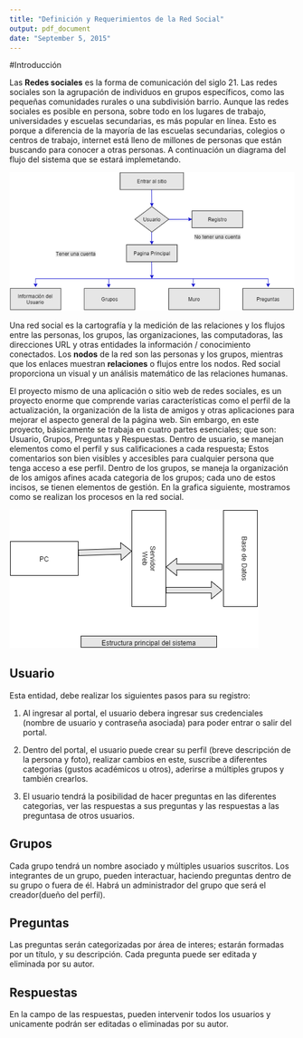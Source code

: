 ```yaml
---
title: "Definición y Requerimientos de la Red Social"
output: pdf_document
date: "September 5, 2015"
---
```


#Introducción

Las **Redes sociales** es la forma de comunicación del siglo 21. Las redes sociales son la agrupación de individuos en grupos específicos, como las pequeñas comunidades rurales o una subdivisión barrio. Aunque las redes sociales es posible en persona, sobre todo en los lugares de trabajo, universidades y escuelas secundarias, es más popular en línea. Esto es porque a diferencia de la mayoría de las escuelas secundarias, colegios o centros de trabajo, internet está lleno de millones de personas que están buscando para conocer a otras personas. A continuación un diagrama del flujo del sistema que se estará implemetando.

![alt text](img1.png)

Una red social es la cartografía y la medición de las relaciones y los flujos entre las personas, los grupos, las organizaciones, las computadoras, las direcciones URL y otras entidades la información / conocimiento conectados. Los **nodos** de la red son las personas y los grupos, mientras que los enlaces muestran **relaciones** o flujos entre los nodos. Red social proporciona un visual y un análisis matemático de las relaciones humanas.

El proyecto mismo de una aplicación o sitio web de redes sociales, es un proyecto enorme que comprende varias características como el perfil de la actualización, la organización de la lista de amigos y otras aplicaciones para mejorar el aspecto general de la página web. Sin embargo, en este proyecto, básicamente se trabaja en cuatro partes esenciales; que son: Usuario, Grupos, Preguntas y Respuestas. Dentro de usuario, se manejan elementos como el perfil y sus calificaciones a cada respuesta; Estos comentarios son bien visibles y accesibles para cualquier persona que tenga acceso a ese perfil. Dentro de los grupos, se maneja la organización de los amigos afines acada categoria de los grupos; cada uno de estos incisos, se tienen elementos de gestión. En la grafica siguiente, mostramos como se realizan los procesos en la red social.



![alt text](img2.png)



## Usuario

Esta entidad, debe realizar los siguientes pasos para su registro: 

1. Al ingresar al portal, el usuario debera ingresar sus credenciales (nombre de usuario y contraseña asociada) para poder entrar o salir del 
portal.

2. Dentro del portal, el usuario puede crear su perfil (breve descripción de la persona y foto), realizar cambios en este, suscribe a diferentes categorias (gustos académicos u otros), aderirse a múltiples grupos y también crearlos.

3. El usuario tendrá la posibilidad de hacer preguntas en las diferentes categorias, ver las respuestas a sus preguntas y las respuestas a las preguntasa de otros usuarios. 

## Grupos

Cada grupo tendrá un nombre asociado y múltiples usuarios suscritos. Los integrantes de un grupo, pueden interactuar, haciendo preguntas dentro de su grupo o fuera de él. Habrá un administrador del grupo que será el creador(dueño del perfil).

## Preguntas

Las preguntas serán categorizadas por área de interes; estarán formadas por un título, y su descripción. Cada pregunta puede ser editada y eliminada por su autor.


## Respuestas

En la campo de las respuestas, pueden intervenir todos los usuarios y unicamente podrán ser editadas o eliminadas por su autor.
